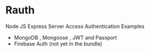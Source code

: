 # Rauth
Node JS Express Server Access Authentication Examples
- MongoDB , Mongoose , JWT and Passport
- Firebase Auth (not yet in the bundle)